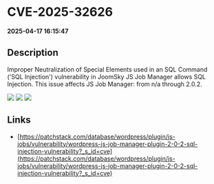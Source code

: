 # CVE-2025-32626

**2025-04-17 16:15:47**

## Description
Improper Neutralization of Special Elements used in an SQL Command ('SQL Injection') vulnerability in JoomSky JS Job Manager allows SQL Injection. This issue affects JS Job Manager: from n/a through 2.0.2.

![](https://img.shields.io/static/v1?label=Score&message=9.3&color=red)
![](https://img.shields.io/static/v1?label=Severity&message=CRITICAL&color=red)
![](https://img.shields.io/static/v1?label=CWE&message=SQL&color=green)

## Links
- [https://patchstack.com/database/wordpress/plugin/js-jobs/vulnerability/wordpress-js-job-manager-plugin-2-0-2-sql-injection-vulnerability?_s_id=cve](https://patchstack.com/database/wordpress/plugin/js-jobs/vulnerability/wordpress-js-job-manager-plugin-2-0-2-sql-injection-vulnerability?_s_id=cve)
